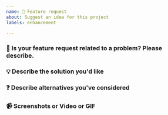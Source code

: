 ```yaml
---
name: 🚀 Feature request
about: Suggest an idea for this project
labels: enhancement

---
```


### 🐣 Is your feature request related to a problem? Please describe.

<!-- A clear and concise description of what the problem is-->


### 💡 Describe the solution you'd like

<!-- A clear and concise description of what you want to happen. -->


### ❓ Describe alternatives you've considered

<!-- A clear and concise description of any alternative solutions or features you've considered. -->


### 📹 Screenshots or Video or GIF

<!-- Attach screenshots or video of GIF if applicable -->


